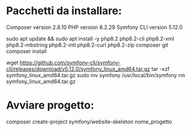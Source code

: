 # Pacchetti da installare:

Composer version 2.8.10
PHP version 8.2.29 
Symfony CLI version 5.12.0


sudo apt update && sudo apt install -y php8.2 php8.2-cli php8.2-xml php8.2-mbstring php8.2-intl php8.2-curl php8.2-zip composer git
composer install

wget https://github.com/symfony-cli/symfony-cli/releases/download/v5.12.0/symfony_linux_amd64.tar.gz
tar -xzf symfony_linux_amd64.tar.gz
sudo mv symfony /usr/local/bin/symfony
rm symfony_linux_amd64.tar.gz

# Avviare progetto:

composer create-project symfony/website-skeleton nome_progetto